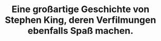 ---
rating: 5
title: "Eine großartige Geschichte von Stephen King, deren Verfilmungen ebenfalls Spaß machen."
---